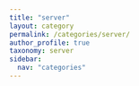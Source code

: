 ```yaml
---
title: "server"
layout: category
permalink: /categories/server/
author_profile: true
taxonomy: server
sidebar:
  nav: "categories"
---
```

